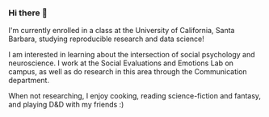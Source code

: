 ### Hi there 👋

I'm currently enrolled in a class at the University of California, Santa Barbara, studying reproducible research and data science! 

I am interested in learning about the intersection of social psychology and neuroscience. I work at the Social Evaluations and Emotions Lab on campus, as well as do research in this area through the Communication department. 

When not researching, I enjoy cooking, reading science-fiction and fantasy, and playing D&D with my friends :)
<!--
**asha509/asha509** is a ✨ _special_ ✨ repository because its `README.md` (this file) appears on your GitHub profile.

Here are some ideas to get you started:

- 🔭 I’m currently working on ...
- 🌱 I’m currently learning ...
- 👯 I’m looking to collaborate on ...
- 🤔 I’m looking for help with ...
- 💬 Ask me about ...
- 📫 How to reach me: ...
- 😄 Pronouns: ...
- ⚡ Fun fact: ...
-->
